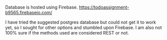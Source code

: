 Database is hosted using Firebase.
https://todoassignment-b9565.firebaseio.com/

I have tried the suggested postgres database but could not get it to work yet, so I sought for other options and stumbled upon Firebase.
I am also not 100% sure if the methods used are considered REST or not.
